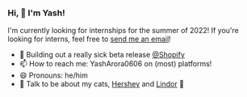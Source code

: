 ### Hi, 👋 I'm Yash!

I'm currently looking for internships for the summer of 2022! If you're looking for interns, feel free to [send me an email](mailto:yasharora0606@gmail.com)!

- 👀 Building out a really sick beta release [@Shopify](http://shopify.com/)
- 📫 How to reach me: YashArora0606 on (most) platforms!
- 😄 Pronouns: he/him
- 💬 Talk to be about my cats, [Hershey](http://www.yasharora.com/hershey.jpeg) and [Lindor](http://www.yasharora.com/lindor.jpeg) 💖

<!--
**YashArora0606/YashArora0606** is a ✨ _special_ ✨ repository because its `README.md` (this file) appears on your GitHub profile.

Here are some ideas to get you started:

- 🔭 I’m currently working on ...
- 🌱 I’m currently learning ...
- 👯 I’m looking to collaborate on ...
- 🤔 I’m looking for help with ...
- 💬 Ask me about ...
- 📫 How to reach me: ...
- 😄 Pronouns: ...
- ⚡ Fun fact: ...
-->

